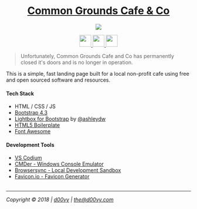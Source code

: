 <h1 align="center">
  <a href="https://cgb.d00vy.com">
    Common Grounds Cafe & Co
  </a>
</h1>

<p align="center">
  <a href="https://app.netlify.com/sites/commongroundsbolivar/deploys">
    <img src="https://api.netlify.com/api/v1/badges/9fec5f80-36a4-4b1a-8e40-ff1cf5a86750/deploy-status">
  </a>
</p>

<p align="center">
  <a href= 'https://github.com/d00vy?tab=repositories&q=&type=&language=html&sort=' >
    <img width ='32px' src ='https://raw.githubusercontent.com/rahulbanerjee26/githubAboutMeGenerator/main/icons/html.svg'> 
  </a>
  <a href= 'https://github.com/d00vy?tab=repositories&q=&type=&language=css&sort=' >
    <img width ='32px' src ='https://raw.githubusercontent.com/rahulbanerjee26/githubAboutMeGenerator/main/icons/css.svg'>
  </a>
  <a href= 'https://github.com/d00vy?tab=repositories&q=&type=&language=bootstrap&sort=' >
    <img width ='32px' src ='https://raw.githubusercontent.com/rahulbanerjee26/githubAboutMeGenerator/main/icons/bootstrap.svg'>
  </a>
</p>

> Unfortunately, Common Grounds Cafe and Co has permanently closed it's doors and is no longer in operation.

This is a simple, fast landing page built for a local non-profit cafe using free and open sourced software and resources.

#### Tech Stack

-   HTML / CSS / JS
-   [Bootstrap 4.3](https://blog.getbootstrap.com/2019/02/11/bootstrap-4-3-0/)
-   [Lightbox for Bootstrap](https://github.com/ashleydw/lightbox) by [@ashleydw](https://github.com/ashleydw)
-   [HTML5 Boilerplate](https://html5boilerplate.com/)
-   [Font Awesome](https://fontawesome.com/)

#### Development Tools

-   [VS Codium](https://vscodium.com/)
-   [CMDer - Windows Console Emulator](https://cmder.net/)
-   [Browsersync - Local Development Sandbox](https://www.browsersync.io/)
-   [Favicon.io - Favicon Generator](https://favicon.io)
    <br/><br/>

---

_Copyright © 2018 | [d00vy](https://github.com/d00vy) | <the@d00vy.com>_
